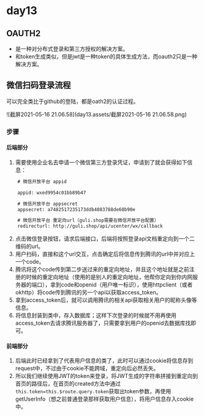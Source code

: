 # day13
## OAUTH2
- 是一种对分布式登录和第三方授权的解决方案。
- 和token生成类似，但是jwt是一种token的具体生成方法，而oauth2只是一种解决方案。

## 微信扫码登录流程

可以完全类比于github的登陆，都是oath2的认证过程。

![截屏2021-05-16 21.06.58](day13.assets/截屏2021-05-16 21.06.58.png)

### 步骤
#### 后端部分
1. 需要使用企业名去申请一个微信第三方登录凭证，申请到了就会获得如下信息：
```txt
    # 微信开放平台 appid

    appid: wxed9954c01bb89b47

    # 微信开放平台 appsecret
    appsecret: a7482517235173ddb4083788de60b90e

    # 微信开放平台 重定向url（guli.shop需要在微信开放平台配置）
    redirecturl: http://guli.shop/api/ucenter/wx/callback
```

2. 点击微信登录按钮，请求后端接口，后端将按照登录api文档重定向到一个二维码的url。
3. 用户扫码，直接和这个url交互，点击确定后将信息传到腾讯的url中并对应上一个code。
4. 腾讯将这个code传到第二步送过来的重定向地址，并且这个地址就是之前注册的时候的重定向地址（使用的是别人的重定向地址，他帮你定向到你内网服务器的端口），拿到code和openid（用户唯一标识），使用httpclient（或者okhttp）将code传到腾讯的另一个api以获取access_token。
5. 拿到access_token后，就可以调用腾讯的相关api获取相关用户的昵称头像等信息。
6. 将信息封装到类中，存入数据库；这样下次登录的时候就不用再使用access_token去请求腾讯服务器了，只需要拿到用户的openid去数据库找即可。
#### 前端部分
1. 后端此时已经拿到了代表用户信息的类了，此时可以通过cookie将信息存到request中，不过由于cookie不能跨域，重定向后必然丢失。
2. 所以我们继续使用JWT的token来登录，将JWT生成的字符串拼接到重定向到首页的路径后，在首页的created方法中通过`this.token=this.$route.query.token`获取出token参数，再使用getUserInfo（想之前普通登录那样获取用户信息），将用户信息存入cookie中。
